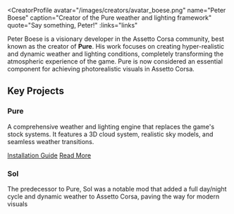 <script setup>
const links = [
  { kind: 'patreon', href: 'https://www.patreon.com/peterboese', label: 'Patreon' },
  { kind: 'youtube', href: 'https://www.youtube.com/@onlyletterandnumber', label: 'YouTube' }
]
</script>

<CreatorProfile
  avatar="/images/creators/avatar_boese.png"
  name="Peter Boese"
  caption="Creator of the Pure weather and lighting framework"
  quote="Say something, Peter!"
  :links="links"
>

Peter Boese is a visionary developer in the Assetto Corsa community, best known as the creator of **Pure**. His work focuses on creating hyper-realistic and dynamic weather and lighting conditions, completely transforming the atmospheric experience of the game. Pure is now considered an essential component for achieving photorealistic visuals in Assetto Corsa.

<div class="key-projects">
  <h2 class="kp-title">Key Projects</h2>
  <div class="kp-grid">
    <div class="kp-card">
      <h3 class="kp-card-title">Pure</h3>
      <p class="kp-card-desc">A comprehensive weather and lighting engine that replaces the game's stock systems. It features a 3D cloud system, realistic sky models, and seamless weather transitions.</p>
      <div class="kp-card-links">
        <a class="kp-card-link install" href="/assetto-corsa-arc/guides/setup/installing-pure.html">Installation Guide</a>
        <a class="kp-card-link read-more" href="https://www.patreon.com/peterboese" target="_blank" rel="noopener">Read More</a>
      </div>
    </div>
    <div class="kp-card">
      <h3 class="kp-card-title">Sol <Badge type="danger" text="discontinued"/></h3>
      <p class="kp-card-desc">The predecessor to Pure, Sol was a notable mod that added a full day/night cycle and dynamic weather to Assetto Corsa, paving the way for modern 
      visuals</p>
    </div>
  </div>
</div>

</CreatorProfile>
